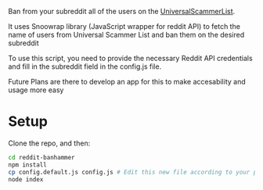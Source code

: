 Ban from your subreddit all of the users on the [UniversalScammerList](https://www.reddit.com/r/UniversalScammerList/wiki/banlist).

It uses Snoowrap library (JavaScript wrapper for reddit API) to fetch the name of users from Universal Scammer List and ban them on the desired subreddit

To use this script, you need to provide the necessary Reddit API credentials and fill in the subreddit field in the config.js file.

Future Plans are there to develop an app for this to make accesability and usage more easy

# Setup

Clone the repo, and then:

```bash
cd reddit-banhammer
npm install
cp config.default.js config.js # Edit this new file according to your preferences
node index
```
